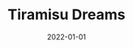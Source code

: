 ---
title: "Tiramisu Dreams"
date: 2022-01-01
draft: false
description: "Modern, interactive WordPress website for a French-inspired dessert services brand"
tags: ["Wordpress", "UI/UX"]
livesite: "https://www.tiramisudreams.com/"
number: 3
images:
  - src: "/images/tiramisu/tiramisu.jpg"
    alt: "Tiramisu Dreams Portfolio"
  - src: "/images/tiramisu/tiramisu-landing.jpg"
    alt: "Tiramisu Dreams Homepage"
  - src: "/images/tiramisu/tiramisu-menu.jpg"
    alt: "Tiramisu Dreams Menu"
  - src: "/images/tiramisu/tiramisu-service.jpg"
    alt: "Tiramisu Dreams Services"
---